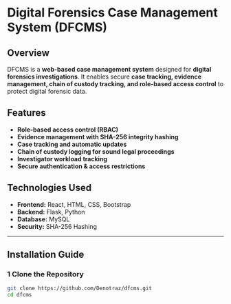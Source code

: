 # Digital Forensics Case Management System (DFCMS)

## Overview
DFCMS is a **web-based case management system** designed for **digital forensics investigations**. It enables secure **case tracking, evidence management, chain of custody tracking, and role-based access control** to protect digital forensic data.

## Features
-  **Role-based access control (RBAC)**
-  **Evidence management with SHA-256 integrity hashing**
-  **Case tracking and automatic updates**
-  **Chain of custody logging for sound legal proceedings**
-  **Investigator workload tracking**
-  **Secure authentication & access restrictions**

## Technologies Used
- **Frontend:** React, HTML, CSS, Bootstrap
- **Backend:** Flask, Python
- **Database:** MySQL
- **Security:** SHA-256 Hashing

---

## Installation Guide
### **1️ Clone the Repository**
```bash
git clone https://github.com/Denotraz/dfcms.git
cd dfcms
